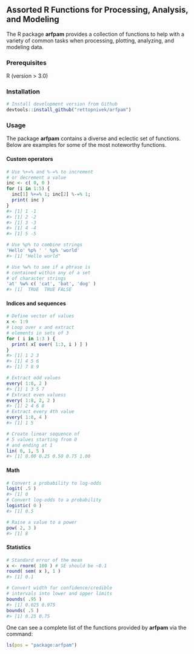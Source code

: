 ## Assorted R Functions for Processing, Analysis, and Modeling

The R package **arfpam** provides a collection of functions to help with a variety of common tasks when processing, plotting, analyzing, and modeling data.

### Prerequisites

R (version > 3.0)

### Installation

```r
# Install development version from Github
devtools::install_github("rettopnivek/arfpam")
```

### Usage

The package **arfpam** contains a diverse and eclectic set of functions. Below are examples for some of the most noteworthy functions.

#### Custom operators

```r
# Use %+=% and %-=% to increment 
# or decrement a value
inc <- c( 0, 0 )
for (i in 1:5) {
  inc[1] %+=% 1; inc[2] %-=% 1;
  print( inc )
}
#> [1] 1 -1
#> [1] 2 -2
#> [1] 3 -3
#> [1] 4 -4
#> [1] 5 -5

# Use %p% to combine strings
'Hello' %p% ' ' %p% 'world'
#> [1] "Hello world"

# Use %w% to see if a phrase is 
# contained within any of a set 
# of character strings
'at' %w% c( 'cat', 'bat', 'dog' )
#> [1]  TRUE  TRUE FALSE
```

#### Indices and sequences

```r
# Define vector of values
x <- 1:9
# Loop over x and extract 
# elements in sets of 3
for ( i in 1:3 ) {
  print( x[ over( 1:3, i ) ] )
}
#> [1] 1 2 3
#> [1] 4 5 6
#> [1] 7 8 9

# Extract odd values
every( 1:8, 2 )
#> [1] 1 3 5 7
# Extract even valuess
every( 1:8, 2, 2 )
#> [1] 2 4 6 8
# Extract every 4th value
every( 1:8, 4 )
#> [1] 1 5

# Create linear sequence of 
# 5 values starting from 0 
# and ending at 1
lin( 0, 1, 5 )
#> [1] 0.00 0.25 0.50 0.75 1.00
```

#### Math

```r
# Convert a probability to log-odds
logit( .5 )
#> [1] 0
# Convert log-odds to a probability
logistic( 0 )
#> [1] 0.5

# Raise a value to a power
pow( 2, 3 )
#> [1] 8
```

#### Statistics

```r
# Standard error of the mean
x <- rnorm( 100 ) # SE should be ~0.1
round( sem( x ), 1 )
#> [1] 0.1

# Convert width for confidence/credible 
# intervals into lower and upper limits
bounds( .95 )
#> [1] 0.025 0.975
bounds( .5 )
#> [1] 0.25 0.75
```

One can see a complete list of the functions provided by **arfpam** via the command:

```r
ls(pos = "package:arfpam")
```
